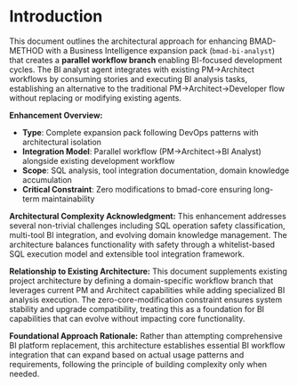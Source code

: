 # Introduction

This document outlines the architectural approach for enhancing BMAD-METHOD with a Business Intelligence expansion pack (`bmad-bi-analyst`) that creates a **parallel workflow branch** enabling BI-focused development cycles. The BI analyst agent integrates with existing PM→Architect workflows by consuming stories and executing BI analysis tasks, establishing an alternative to the traditional PM→Architect→Developer flow without replacing or modifying existing agents.

**Enhancement Overview:**
- **Type**: Complete expansion pack following DevOps patterns with architectural isolation
- **Integration Model**: Parallel workflow (PM→Architect→BI Analyst) alongside existing development workflow
- **Scope**: SQL analysis, tool integration documentation, domain knowledge accumulation
- **Critical Constraint**: Zero modifications to bmad-core ensuring long-term maintainability

**Architectural Complexity Acknowledgment:**
This enhancement addresses several non-trivial challenges including SQL operation safety classification, multi-tool BI integration, and evolving domain knowledge management. The architecture balances functionality with safety through a whitelist-based SQL execution model and extensible tool integration framework.

**Relationship to Existing Architecture:**
This document supplements existing project architecture by defining a domain-specific workflow branch that leverages current PM and Architect capabilities while adding specialized BI analysis execution. The zero-core-modification constraint ensures system stability and upgrade compatibility, treating this as a foundation for BI capabilities that can evolve without impacting core functionality.

**Foundational Approach Rationale:**
Rather than attempting comprehensive BI platform replacement, this architecture establishes essential BI workflow integration that can expand based on actual usage patterns and requirements, following the principle of building complexity only when needed.

